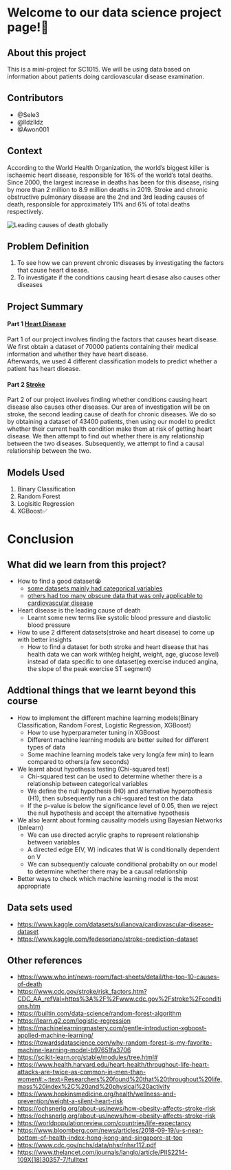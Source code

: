 # Welcome to our data science project page!:wave:


## About this project
This is a mini-project for SC1015. We will be using data based on information about patients doing cardiovascular disease examination.


## Contributors

- @Sele3 
- @lldzlldz 
- @Awon001

## Context
According to the World Health Organization, the world’s biggest killer is ischaemic heart disease, responsible for 16% of the world’s total deaths. Since 2000, the largest increase in deaths has been for this disease, rising by more than 2 million to 8.9 million deaths in 2019. Stroke and chronic obstructive pulmonary disease are the 2nd and 3rd leading causes of death, responsible for approximately 11% and 6% of total deaths respectively.

![Leading causes of death globally](https://lh3.googleusercontent.com/tsJMRht1HYVqW7F7dweI8Yb97ZdMoGrRuNzkIKbZOZ2DOf80e7em-V3XkGgO0ufCLZVCTB04p0PJBq0c3JKc-N5WeOnPAgOL3_-tBrE54XQeoynI_U9svy1LLrIRZ6-_1dRUMOM)



## Problem Definition

1. To see how we can prevent chronic diseases by investigating the factors that cause heart disease. 
2. To investigate if the conditions causing heart diesase also causes other diseases


## Project Summary 
#### Part 1 [Heart Disease](https://github.com/lldzlldz/Data-science-project/blob/main/heart_disease_EDA.ipynb)

Part 1 of our project involves finding the factors that causes heart disease. We first obtain a dataset of 70000 patients containing their medical information and whether they have heart disease.  
Afterwards, we used 4 different classification models to predict whether a patient has heart disease.

#### Part 2 [Stroke](https://github.com/lldzlldz/Data-science-project/blob/main/stroke_EDA.ipynb)

Part 2 of our project involves finding whether conditions causing heart disease also causes other diseases. Our area of investigation will be on stroke, the second leading cause of death for chronic diseases. We do so by obtaining a dataset of 43400 patients, then using our model to predict whether their current health condition make them at risk of getting heart disease. We then attempt to find out whether there is any relationship between the two diseases. Subsequently, we attempt to find a causal relationship between the two.



## Models Used
1. Binary Classification
2. Random Forest
3. Logisitic Regression 
4. XGBoost:white_check_mark:

# Conclusion

## What did we learn from this project?
- How to find a good dataset:sob:
    - [some datasets mainly had categorical variables](https://www.kaggle.com/datasets/shivamb/netflix-shows)
    - [others had too many obscure data that was only applicable to cardiovascular disease](https://www.kaggle.com/datasets/johnsmith88/heart-disease-dataset)
- Heart disease is the leading cause of death 
    - Learnt some new terms like systolic blood pressure and diastolic blood pressure 
- How to use 2 different datasets(stroke and heart disease) to come up with better insights
    - How to find a dataset for both stroke and heart disease that has health data we can work with(eg height, weight, age, glucose level) instead of data specific to one dataset(eg exercise induced angina, the slope of the peak exercise ST segment)

## Addtional things that we learnt beyond this course
- How to implement the different machine learning models(Binary Classification, Random Forest, Logistic Regression, XGBoost)
    - How to use hyperparameter tuning in XGBoost
    - Different machine learning models are better suited for different types of data
    - Some machine learning models take very long(a few min) to learn compared to others(a few seconds)
- We learnt about hypothesis testing (Chi-squared test)
    - Chi-squared test can be used to determine whether there is a relationship between categorical variables
    - We define the null hypothesis (H0) and alternative hyperpothesis (H1), then subsequently run a chi-squared test on the data
    - If the p-value is below the significance level of 0.05, then we reject the null hypothesis and accept the alternative hypothesis
- We also learnt about forming causality models using Bayesian Networks (bnlearn)
    - We can use directed acrylic graphs to represent relationship between variables
    - A directed edge E(V, W) indicates that W is conditionally dependent on V
    - We can subsequently calcuate conditional probabilty on our model to determine whether there may be a causal relationship
- Better ways to check which machine learning model is the most appropriate

## Data sets used
- https://www.kaggle.com/datasets/sulianova/cardiovascular-disease-dataset
- https://www.kaggle.com/fedesoriano/stroke-prediction-dataset 

## Other references
- https://www.who.int/news-room/fact-sheets/detail/the-top-10-causes-of-death
- https://www.cdc.gov/stroke/risk_factors.htm?CDC_AA_refVal=https%3A%2F%2Fwww.cdc.gov%2Fstroke%2Fconditions.htm
- https://builtin.com/data-science/random-forest-algorithm
- https://learn.g2.com/logistic-regression
- https://machinelearningmastery.com/gentle-introduction-xgboost-applied-machine-learning/
- https://towardsdatascience.com/why-random-forest-is-my-favorite-machine-learning-model-b97651fa3706
- https://scikit-learn.org/stable/modules/tree.html#
- https://www.health.harvard.edu/heart-health/throughout-life-heart-attacks-are-twice-as-common-in-men-than-women#:~:text=Researchers%20found%20that%20throughout%20life,mass%20index%2C%20and%20physical%20activity
- https://www.hopkinsmedicine.org/health/wellness-and-prevention/weight-a-silent-heart-risk
- https://ochsnerlg.org/about-us/news/how-obesity-affects-stroke-risk
- https://ochsnerlg.org/about-us/news/how-obesity-affects-stroke-risk
- https://worldpopulationreview.com/countries/life-expectancy
- https://www.bloomberg.com/news/articles/2018-09-19/u-s-near-bottom-of-health-index-hong-kong-and-singapore-at-top
- https://www.cdc.gov/nchs/data/nhsr/nhsr112.pdf
- https://www.thelancet.com/journals/langlo/article/PIIS2214-109X(18)30357-7/fulltext
